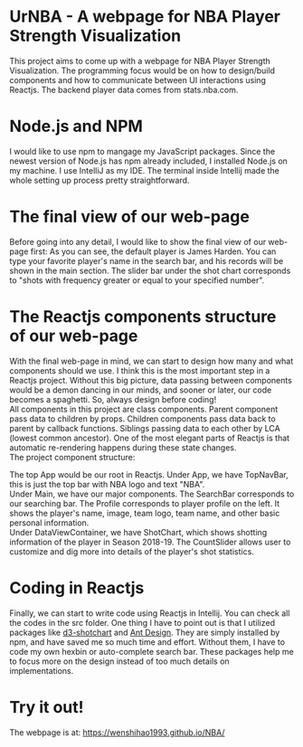 # UrNBA - A webpage for NBA Player Strength Visualization

This project aims to come up with a webpage for NBA Player Strength Visualization. The programming focus would be on how to design/build components and how to communicate between UI interactions using Reactjs. The backend player data comes from stats.nba.com.

# Node.js and NPM

I would like to use npm to mangage my JavaScript packages. Since the newest version of Node.js has npm already included, I installed Node.js on my machine. I use IntelliJ as my IDE. The terminal inside Intellij made the whole setting up process pretty straightforward.

# The final view of our web-page

Before going into any detail, I would like to show the final view of our web-page first:
As you can see, the default player is James Harden. You can type your favorite player's name in the search bar, and his records will be shown in the main section. The slider bar under the shot chart corresponds to "shots with frequency greater or equal to your specified number".

# The Reactjs components structure of our web-page

With the final web-page in mind, we can start to design how many and what components should we use. I think this is the most important step in a Reactjs project. Without this big picture, data passing between components would be a demon dancing in our minds, and sooner or later, our code becomes a spaghetti. So, always design before coding! <br/>
All components in this project are class components. Parent component pass data to children by props. Children components pass data back to parent by callback functions. Siblings passing data to each other by LCA (lowest common ancestor). One of the most elegant parts of Reactjs is that automatic re-rendering happens during these state changes. <br/>
The project component structure:

The top App would be our root in Reactjs. Under App, we have TopNavBar, this is just the top bar with NBA logo and text "NBA". <br/>
Under Main, we have our major components. The SearchBar corresponds to our searching bar. The Profile corresponds to player profile on the left. It shows the player's name, image, team logo, team name, and other basic personal information. <br/>
Under DataViewContainer, we have ShotChart, which shows shotting information of the player in Season 2018-19. The CountSlider allows user to customize and dig more into details of the player's shot statistics.

# Coding in Reactjs

Finally, we can start to write code using Reactjs in Intellij. You can check all the codes in the src folder. One thing I have to point out is that I utilized packages like [d3-shotchart](https://www.npmjs.com/package/d3-shotchart) and [Ant Design](https://ant.design/). They are simply installed by npm, and have saved me so much time and effort. Without them, I have to code my own hexbin or auto-complete search bar. These packages help me to focus more on the design instead of too much details on implementations.

# Try it out!

The webpage is at: https://wenshihao1993.github.io/NBA/
